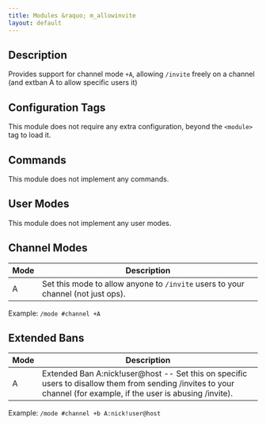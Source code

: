 ```yaml
---
title: Modules &raquo; m_allowinvite
layout: default
---
```


## Description	

Provides support for channel mode `+A`, allowing `/invite` freely on a
channel (and extban A to allow specific users it)

## Configuration Tags

This module does not require any extra configuration, beyond the `<module>` tag to load it.

## Commands

This module does not implement any commands.

## User Modes

This module does not implement any user modes.

## Channel Modes

Mode | Description
---- | -----------
A | Set this mode to allow anyone to `/invite` users to your channel (not just ops).

Example: `/mode #channel +A`

## Extended Bans

Mode | Description
---- | -----------
A | Extended Ban A:nick!user@host -- Set this on specific users to disallow them from sending /invites to your channel (for example, if the user is abusing /invite). 

Example: `/mode #channel +b A:nick!user@host`
